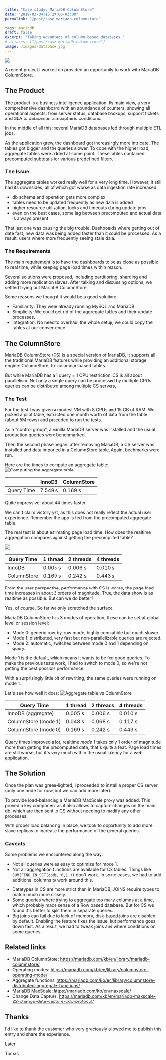 ```yaml
---
title: "Case study: MariaDB ColumnStore"
date: "2019-03-04T15:29:00-03:00"
permalink: "/post/case-mariadb-columnstore"

tags: mariadb
draft: false
excerpt: "Taking advantage of column-based databases."
# aliases: ["/post/case-mariadb-columnstore"]
image: /images/database.jpg
---
```


![](/images/database.jpg)

A recent project I worked on provided an opportunity to work with MariaDB ColumnStore.

## The Product

The product is a business intelligence application. Its main view, a very comprehensive dashboard with an abundance of counters,
showing all operational aspects: from server status, database backups, support tickets and SLA to datacenter atmospheric conditions.

In the middle of all this: several MariaDB databases fed through multiple ETL jobs.

As the application grew, the dashboard got increasingly more intricate. The tables got bigger and the queries slower.
To cope with the higher load, aggregate tables were added at some point. These tables contained precomputed subtotals for various predefined filters.


### The Issue

The aggregate tables worked really well for a very long time.
However, it still had its downsides, all of which got worse as data ingestion rate increased:

-   db schema and operation gets more complex
-   tables need to be updated frequently as new data is added
-   higher resource utilization, locks and timeouts during update jobs
-   even on the best cases, some lag between precomputed and actual data is always present

That last one was causing the big trouble. Dashboards where getting out of date fast, new data was being added faster than it could be processed.
As a result, users where more frequently seeing stale data.


### The Requirements

The main requirement is to have the dashboards to be as close as possible to real time, while keeping page load times within reason.

Several solutions were proposed, including partitioning, sharding and adding more replication slaves.
After talking and discussing options, we settled trying out MariaDB ColumnStore.

Some reasons we thought it would be a good solution:

-   Familiarity: They were already running MySQL and MariaDB.
-   Simplicity: We could get rid of the aggregate tables and their update processes.
-   Integration: No need to overhaul the whole setup, we could copy the tables at our convenience.


## The ColumnStore 

MariaDB ColumnStore (CS) is a special version of MariaDB,
it supports all the traditional MariaDB features while providing an additional storage engine: ColumnStore, for columnar-based tables.

But while MariaDB has a 1 query = 1 CPU restriction, CS is all about parallelism.
Not only a single query can be processed by multiple CPUs: queries can be distributed among multiple CS servers,


### The Test

For the test I was given a modest VM with 8 CPUs and 15 GB of RAM.
We picked a pilot table, extracted one month worth of data from the table (about 5M rows) and proceded to run the tests.

As a "control group", a vanilla MariaDB server was installed and the usual production queries were benchmarked.

Then the second phase began: after removing MariaDB, a CS server was installed and data imported in a ColumnStore table.
Again, bechmarks were run.

Here are the times to compute an aggregate table:
![Computing the aggregate table](/images/plots/case-mariadb-columnstore/query_load.png)

|            | InnoDB  | ColumnStore |
|------------|---------|-------------|
| Query Time | 7.549 s | 0.169 s     |

Quite impressive: about 44 times faster.

We can't claim victory yet, as this does not really reflect the actual user experience.
Remember the app is fed from the precomputed aggregate table.

The real test is about estimating page load time. How does the realtime aggregation compares against getting the precomputed table?

![](/images/plots/case-mariadb-columnstore/opmode2.png)


| Query Time  | 1 thread | 2 threads | 4 threads |
|-------------|----------|-----------|-----------|
| InnoDB      | 0.005 s  | 0.006 s   | 0.010 s   |
| ColumnStore | 0.169 s  | 0.242 s   | 0.443 s   |

From the user perspective, performance with CS is _worse_, the page load time increases in about 2 orders of magnitude.
True, the data show is as realtime as possible. But can we do better?

Yes, of course. So far we only scratched the surface.

MariaDB ColumnStore has 3 modes of operation, these can be set at global level or session level:

-   Mode 0: generic row-by-row mode, highly compatible but much slower.
-   Mode 1: distributed, very fast but non-parallelizable queries are rejected.
-   Mode 2: automatic, switches between mode 0 and 1 depending on query.

Mode 1 is the default, which means it wants to be fed good queries.
To make the previous tests work, I had to switch to mode 0, so we're not
getting the best possible performance.

With a surprisingly little bit of rewriting, the same queries were running on mode 1.

Let's see how well it does:
![Aggregate table vs ColumnStore](/images/plots/case-mariadb-columnstore/opmodes_vs_innodb.png)


| Query Time           | 1 thread | 2 threads | 4 threads |
|----------------------|----------|-----------|-----------|
| InnoDB (aggregate)   | 0.005 s  | 0.006 s   | 0.010 s   |
| ColumnStore (mode 1) | 0.048 s  | 0.068 s   | 0.117 s   |
| ColumnStore (mode 0) | 0.169 s  | 0.242 s   | 0.443 s   |

Query times improved a lot, realtime _mode 1_ takes only 1 order of magnitude more than getting the precomputed data, that's quite a feat.
Page load times are still worse, but it's very much within the usual latency for a web application.


## The Solution

Once the plan was green-lighted, I proceeded to install a proper CS server (only one node for now, but we can add more later).

To provide load-balancing a MariaDB MaxScale proxy was added.
This proved a key component as it also allows to capture changes on the
main db, which are then sent to CS without needing to modify any other processes.

With proper load balancing in place, we took to opportunity to add more slave replicas to increase the performance of the general queries.


### Caveats

Some problems we encountered along the way:

-   Not all queries were as easy to optimize for mode 1.
-   Not all aggregation functions are available for CS tables:
    Things like `SUM(FIND_IN_SET(code,'0,1'))` don't work. In some cases, we had to add additional columns to work around this.

<!--listend-->

-   Datatypes in CS are more strict than in MariaDB, JOINS require types to match much more closely.
-   Some queries where trying to aggregate too many columns at a time, which probably made sense of a Row based database. But for CS we found
    it's better to split them in separate queries.
-   Big joins can fail due to lack of memory, disk-based joins are disabled by default. Enabling the feature fixes the issue,
    but performance goes down fast. As a result, we had to tweak joins and where conditions on some queries.


## Related links

-   MariaDB ColumnStore: <https://mariadb.com/kb/en/library/mariadb-columnstore/>
-   Operating modes: <https://mariadb.com/kb/en/library/columnstore-operating-mode/>
-   Aggregate functions: <https://mariadb.com/kb/en/library/columnstore-distributed-aggregate-functions/>
-   MariaDB MaxScale: <https://mariadb.com/kb/en/maxscale/>
-   Change Data Capture: <https://mariadb.com/kb/en/mariadb-maxscale-22-change-data-capture-cdc-protocol/>


## Thanks

I'd like to thank the customer who very graciously allowed me to publish this entry and share the experience.

Later

Tomas
